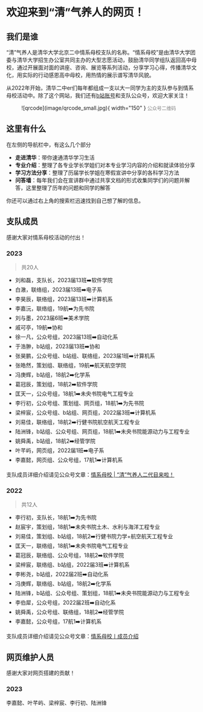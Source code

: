 # 欢迎来到“清”气养人的网页！

## 我们是谁
“清”气养人是清华大学北京二中情系母校支队的名称。“情系母校”是由清华大学团委与清华大学招生办公室共同主办的大型志愿活动，鼓励清华同学组队返回高中母校，通过开展面对面的讲座、咨询、展览等系列活动，分享学习心得，传播清华文化，用实际的行动感恩高中母校，用热情的展示谱写清华风貌。

从2022年开始，清华二中er们每年都组成一支以大一同学为主的支队参与到情系母校活动中。除了这个网站，我们还有[b站账号](https://space.bilibili.com/3493125404231966)和支队公众号，欢迎大家关注！

<figure markdown="span">
  ![qrcode](image/qrcode_small.jpg){ width="150" }
  <span style="color: gray; font-size: 0.9em;">公众号二维码</span>
</figure>

## 这里有什么

在左侧的导航栏中，有这么几个部分

* **走进清华**：带你速通清华学习生活
* **专业介绍**：整理了各专业学长学姐们对本专业学习内容的介绍和就读体验分享
* **学习方法分享**：整理了历届学长学姐在寒假宣讲中分享的各科学习方法
* **问答墙**：每年我们会在宣讲群中通过共享文档的形式收集同学们的问题并解答，这里整理了历年的问题和同学的解答

你还可以通过右上角的搜索栏迅速找到自己想了解的信息。

## 支队成员
感谢大家对情系母校活动的付出！

### 2023
> 共20人

* 刘和磊，支队长，2023届13班➡️软件学院
* 白澈，联络组，2023届13班➡️电子系
* 李昊辰，联络组，2023届13班➡️计算机系
* 李嘉沅，联络组，19航➡️为先书院
* 刘与墨，2023届6班➡️美术学院
* 戚可亭，19航➡️协和
* 徐一凡，公众号组，2023届13班➡️自动化系
* 于浩翀，b站组，2023届13班➡️协和
* 张昊鹏，公众号组、b站组、联络组，2023届1班➡️计算机系
* 张皓然，策划组、联络组，19航➡️航天航空学院
* 冯庚辉，b站组，18航2➡️化学系
* 葛冠辰，策划组，18航2➡️软件学院
* 匡天一，公众号组，18航1➡️未央书院电气工程专业
* 李行初，公众号组、策划组、网页组，18航1➡️为先书院
* 梁梓宸，公众号组、b站组、网页组，2022届3班➡️计算机系
* 刘易佳，联络组，18航2➡️行健书院航空航天工程专业
* 陆洲锋，b站组、公众号组、网页组，18航1➡️未央书院能源动力与工程专业
* 姚舜禹，b站组，18航2➡️经管学院
* 叶芊屿，网页组，2022届1班➡️电子系
* 李嘉懿，网页组、公众号组，17航1➡️计算机系

支队成员详细介绍请见公众号文章：[情系母校 | “清”气养人二代目来啦！](https://mp.weixin.qq.com/s/yKGF-lvfAhHnvLrBL64sZw)

### 2022
> 共12人

* 李行初，支队长，18航1➡️为先书院
* 赵宸宇，策划组，18航1➡️未央书院土木、水利与海洋工程专业
* 刘易佳，策划组、b站组，18航2➡️行健书院力学+航空航天工程专业
* 匡天一，联络组，18航1➡️未央书院电气工程专业
* 葛冠辰，联络组、公众号组，18航2➡️软件学院
* 梁梓宸，联络组、b站组，2022届3班➡️计算机系
* 李彬尧，b站组，2022届2班➡️自动化系
* 冯庚辉，联络组、b站组，18航2➡️化学系
* 陆洲锋，b站组、公众号组、策划组，18航1➡️未央书院能源动力与工程专业
* 李伯犀，公众号组，2022届2班➡️自动化系
* 姚舜禹，公众号组、联络组，18航2➡️经管学院
* 李嘉懿，公众号组，17航1➡️计算机系

支队成员详细介绍请见公众号文章：[情系母校丨成员介绍](https://mp.weixin.qq.com/s/l2gkLvasPDedHzwxOoAKoA)

## 网页维护人员
感谢大家对网页搭建的贡献！
### 2023
李嘉懿、叶芊屿、梁梓宸、李行初、陆洲锋